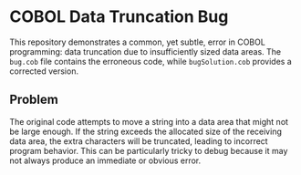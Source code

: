 # COBOL Data Truncation Bug
This repository demonstrates a common, yet subtle, error in COBOL programming: data truncation due to insufficiently sized data areas.  The `bug.cob` file contains the erroneous code, while `bugSolution.cob` provides a corrected version.

## Problem
The original code attempts to move a string into a data area that might not be large enough. If the string exceeds the allocated size of the receiving data area, the extra characters will be truncated, leading to incorrect program behavior.  This can be particularly tricky to debug because it may not always produce an immediate or obvious error.